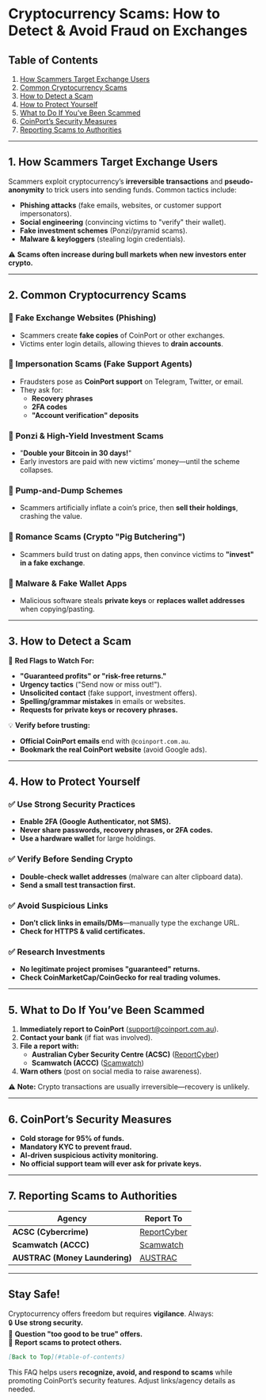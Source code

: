 # **Cryptocurrency Scams: How to Detect & Avoid Fraud on Exchanges**  

## **Table of Contents**  
1. [How Scammers Target Exchange Users](#how-scammers-target-exchange-users)  
2. [Common Cryptocurrency Scams](#common-cryptocurrency-scams)  
3. [How to Detect a Scam](#how-to-detect-a-scam)  
4. [How to Protect Yourself](#how-to-protect-yourself)  
5. [What to Do If You’ve Been Scammed](#what-to-do-if-youve-been-scammed)  
6. [CoinPort’s Security Measures](#coinports-security-measures)  
7. [Reporting Scams to Authorities](#reporting-scams-to-authorities)  

---

## **1. How Scammers Target Exchange Users**  
Scammers exploit cryptocurrency’s **irreversible transactions** and **pseudo-anonymity** to trick users into sending funds. Common tactics include:  
- **Phishing attacks** (fake emails, websites, or customer support impersonators).  
- **Social engineering** (convincing victims to "verify" their wallet).  
- **Fake investment schemes** (Ponzi/pyramid scams).  
- **Malware & keyloggers** (stealing login credentials).  

⚠️ **Scams often increase during bull markets when new investors enter crypto.**  

---

## **2. Common Cryptocurrency Scams**  

### **🔹 Fake Exchange Websites (Phishing)**  
- Scammers create **fake copies** of CoinPort or other exchanges.  
- Victims enter login details, allowing thieves to **drain accounts**.  

### **🔹 Impersonation Scams (Fake Support Agents)**  
- Fraudsters pose as **CoinPort support** on Telegram, Twitter, or email.  
- They ask for:  
  - **Recovery phrases**  
  - **2FA codes**  
  - **"Account verification" deposits**  

### **🔹 Ponzi & High-Yield Investment Scams**  
- "**Double your Bitcoin in 30 days!**"  
- Early investors are paid with new victims’ money—until the scheme collapses.  

### **🔹 Pump-and-Dump Schemes**  
- Scammers artificially inflate a coin’s price, then **sell their holdings**, crashing the value.  

### **🔹 Romance Scams (Crypto "Pig Butchering")**  
- Scammers build trust on dating apps, then convince victims to **"invest" in a fake exchange**.  

### **🔹 Malware & Fake Wallet Apps**  
- Malicious software steals **private keys** or **replaces wallet addresses** when copying/pasting.  

---

## **3. How to Detect a Scam**  
🚩 **Red Flags to Watch For:**  
- **"Guaranteed profits" or "risk-free returns."**  
- **Urgency tactics** ("Send now or miss out!").  
- **Unsolicited contact** (fake support, investment offers).  
- **Spelling/grammar mistakes** in emails or websites.  
- **Requests for private keys or recovery phrases.**  

💡 **Verify before trusting:**  
- **Official CoinPort emails** end with `@coinport.com.au`.  
- **Bookmark the real CoinPort website** (avoid Google ads).  

---

## **4. How to Protect Yourself**  

### **✅ Use Strong Security Practices**  
- **Enable 2FA (Google Authenticator, not SMS).**  
- **Never share passwords, recovery phrases, or 2FA codes.**  
- **Use a hardware wallet** for large holdings.  

### **✅ Verify Before Sending Crypto**  
- **Double-check wallet addresses** (malware can alter clipboard data).  
- **Send a small test transaction first.**  

### **✅ Avoid Suspicious Links**  
- **Don’t click links in emails/DMs**—manually type the exchange URL.  
- **Check for HTTPS & valid certificates.**  

### **✅ Research Investments**  
- **No legitimate project promises "guaranteed" returns.**  
- **Check CoinMarketCap/CoinGecko for real trading volumes.**  

---

## **5. What to Do If You’ve Been Scammed**  
1. **Immediately report to CoinPort** (support@coinport.com.au).  
2. **Contact your bank** (if fiat was involved).  
3. **File a report with:**  
   - **Australian Cyber Security Centre (ACSC)** ([ReportCyber](https://www.cyber.gov.au/report))  
   - **Scamwatch (ACCC)** ([Scamwatch](https://www.scamwatch.gov.au))  
4. **Warn others** (post on social media to raise awareness).  

⚠️ **Note:** Crypto transactions are usually irreversible—recovery is unlikely.  

---

## **6. CoinPort’s Security Measures**  
- **Cold storage for 95% of funds.**  
- **Mandatory KYC to prevent fraud.**  
- **AI-driven suspicious activity monitoring.**  
- **No official support team will ever ask for private keys.**  

---

## **7. Reporting Scams to Authorities**  
| **Agency** | **Report To** |  
|------------|--------------|  
| **ACSC (Cybercrime)** | [ReportCyber](https://www.cyber.gov.au/report) |  
| **Scamwatch (ACCC)** | [Scamwatch](https://www.scamwatch.gov.au) |  
| **AUSTRAC (Money Laundering)** | [AUSTRAC](https://www.austrac.gov.au) |  

---

## **Stay Safe!**  
Cryptocurrency offers freedom but requires **vigilance**. Always:  
🔒 **Use strong security.**  
🧐 **Question "too good to be true" offers.**  
📢 **Report scams to protect others.**  

```markdown
[Back to Top](#table-of-contents)
```  

This FAQ helps users **recognize, avoid, and respond to scams** while promoting CoinPort’s security features. Adjust links/agency details as needed.

